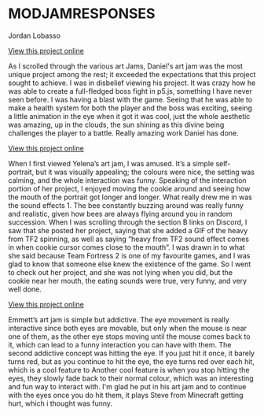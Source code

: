 # MODJAMRESPONSES

Jordan Lobasso 

[View this project online](https://cakeallen.github.io/cart253/art-jam/)

As I scrolled through the various art Jams, Daniel's art jam was the most unique project among the rest; it exceeded the expectations that this project sought to achieve. I was in disbelief viewing his project. It was crazy how he was able to create a full-fledged boss fight in p5.js, something I have never seen before. I was having a blast with the game. Seeing that he was able to make a health system for both the player and the boss was exciting, seeing a little animation in the eye when it got it was cool, just the whole aesthetic was amazing, up in the clouds, the sun shining as this divine being challenges the player to a battle. Really amazing work Daniel has done.

[View this project online](https://yelenaarakelian.github.io/cart253/topics/art-jam/)

When I first viewed Yelena’s art jam, I was amused. It’s a simple self-portrait, but it was visually appealing; the colours were nice, the setting was calming, and the whole interaction was funny. Speaking of the interaction portion of her project, I enjoyed moving the cookie around and seeing how the mouth of the portrait got longer and longer. What really drew me in was the sound effects 1. The bee constantly buzzing around was really funny and realistic, given how bees are always flying around you in random succession. When I was scrolling through the section B links on Discord, I saw that she posted her project, saying that she added a GIF of the heavy from TF2 spinning, as well as saying “heavy from TF2 sound effect comes in when cookie cursor comes close to the mouth”. I was drawn in to what she said because Team Fortress 2 is one of my favourite games, and I was glad to know that someone else knew the existence of the game. So I went to check out her project, and she was not lying when you did, but the cookie near her mouth, the eating sounds were true, very funny, and very well done. 

[View this project online](https://emmettwalthers.github.io/cart253/Topics/art-jam/)


Emmett’s art jam is simple but addictive. The eye movement is really interactive since both eyes are movable, but only when the mouse is near one of them, as the other eye stops moving until the mouse comes back to it, which can lead to a funny interaction you can have with them. The second addictive concept was hitting the eye. If you just hit it once, it barely turns red, but as you continue to hit the eye, the eye turns red over each hit, which is a cool feature to Another cool feature is when you stop hitting the eyes, they slowly fade back to their normal colour, which was an interesting and fun way to interact with. I'm glad he put in his art jam and to continue with the eyes once you do hit them, it plays Steve from Minecraft getting hurt, which i thought was funny. 